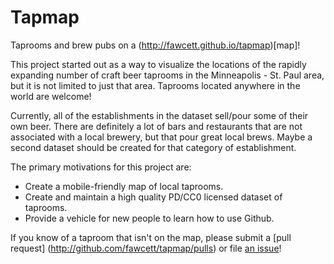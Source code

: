 Tapmap
==========

Taprooms and brew pubs on a (http://fawcett.github.io/tapmap)[map]!

This project started out as a way to visualize the locations of the rapidly expanding number of craft beer taprooms in the Minneapolis - St. Paul area, but it is not limited to just that area.  Taprooms located anywhere in the world are welcome!

Currently, all of the establishments in the dataset sell/pour some of their own beer.  There are definitely a lot of bars and restaurants that are not associated with a local brewery, but that pour great local brews.  Maybe a second dataset should be created for that category of establishment.  

The primary motivations for this project are:
 -    Create a mobile-friendly map of local taprooms.
 -    Create and maintain a high quality PD/CC0 licensed dataset of taprooms.
 -    Provide a vehicle for new people to learn how to use Github.


 If you know of a taproom that isn't on the map, please submit a [pull request] (http://github.com/fawcett/tapmap/pulls) or file [an issue](http://github.com/fawcett/tapmap/issues)!


